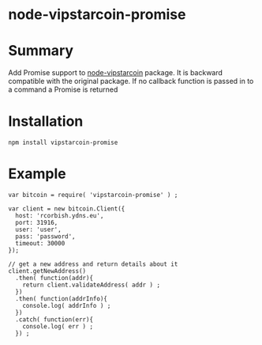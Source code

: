 # node-vipstarcoin-promise

# Summary

Add Promise support to [node-vipstarcoin](https://github.com/yutotetuota/node-vipstarcoin/blob/master/Readme.md) package.
It is backward compatible with the original package. If no callback function is
passed in to a command a Promise is returned

# Installation

```
npm install vipstarcoin-promise
```

# Example

```
var bitcoin = require( 'vipstarcoin-promise' ) ;

var client = new bitcoin.Client({
  host: 'rcorbish.ydns.eu',
  port: 31916,
  user: 'user',
  pass: 'password',
  timeout: 30000
});

// get a new address and return details about it
client.getNewAddress()
  .then( function(addr){
    return client.validateAddress( addr ) ;
  }) 
  .then( function(addrInfo){
    console.log( addrInfo ) ;
  }) 
  .catch( function(err){
    console.log( err ) ;
  }) ;
```
